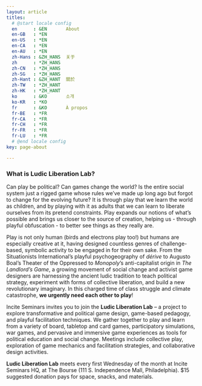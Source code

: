 ```yaml
---
layout: article
titles:
  # @start locale config
  en      : &EN       About
  en-GB   : *EN
  en-US   : *EN
  en-CA   : *EN
  en-AU   : *EN
  zh-Hans : &ZH_HANS  关于
  zh      : *ZH_HANS
  zh-CN   : *ZH_HANS
  zh-SG   : *ZH_HANS
  zh-Hant : &ZH_HANT  關於
  zh-TW   : *ZH_HANT
  zh-HK   : *ZH_HANT
  ko      : &KO       소개
  ko-KR   : *KO
  fr      : &KO       À propos
  fr-BE   : *FR
  fr-CA   : *FR
  fr-CH   : *FR
  fr-FR   : *FR
  fr-LU   : *FR
  # @end locale config
key: page-about

--- 
```


### What is Ludic Liberation Lab?

Can play be political? Can games change the world? Is the entire social system just a rigged game whose rules we’ve made up long ago but forgot to change for the evolving future? It is through play that we learn the world as children, and by playing with it as adults that we can learn to liberate ourselves from its pretend constraints. Play expands our notions of what’s possible and brings us closer to the source of creation, helping us - through playful obfuscation - to better see things as they really are. 

Play is not only human (birds and electrons play too!) but humans are especially creative at it, having designed countless genres of challenge-based, symbolic activity to be engaged in for their own sake. From the Situationists International’s playful psychogeography of *dérive* to Augusto Boal’s Theater of the Oppressed to *Monopoly*’s anti-capitalist origin in *The Landlord’s Game*, a growing movement of social change and activist game designers are harnessing the ancient ludic tradition to teach political strategy, experiment with forms of collective liberation, and build a new revolutionary imaginary. In this charged time of class struggle and climate catastrophe, **we urgently need each other to play**! 

Incite Seminars invites you to join the **Ludic Liberation Lab** – a project to explore transformative and political game design, game-based pedagogy, and playful facilitation techniques. We gather together to play and learn from a variety of board, tabletop and card games, participatory simulations, war games, and pervasive and immersive game experiences as tools for political education and social change. Meetings include collective play, exploration of game mechanics and facilitation strategies, and collaborative design activities. 

**Ludic Liberation Lab** meets every first Wednesday of the month at Incite Seminars HQ, at The Bourse (111 S. Independence Mall, Philadelphia). $15 suggested donation pays for space, snacks, and materials. 
